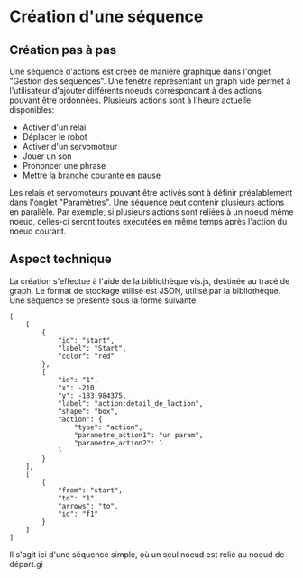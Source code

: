 # Création d'une séquence

## Création pas à pas
Une séquence d'actions est créée de manière graphique dans l'onglet "Gestion des séquences".
Une fenêtre représentant un graph vide permet à l'utilisateur d'ajouter différents noeuds correspondant à des actions pouvant être ordonnées. Plusieurs actions sont à l'heure actuelle disponibles:
- Activer d'un relai
- Déplacer le robot
- Activer d'un servomoteur
- Jouer un son
- Prononcer une phrase
- Mettre la branche courante en pause

Les relais et servomoteurs pouvant être activés sont à définir préalablement dans l'onglet "Paramètres".
Une séquence peut contenir plusieurs actions en parallèle. Par exemple, si plusieurs actions sont reliées à un noeud même noeud, celles-ci seront toutes executées en même temps après l'action du noeud courant.

## Aspect technique

La création s'effectue à l'aide de la bibliothèque vis.js, destinée au tracé de graph.
Le format de stockage utilisé est JSON, utilisé par la bibliothèque.
Une séquence se présente sous la forme suivante:
```
[
    [
        {
            "id": "start",
            "label": "Start",
            "color": "red"
        },
        {
            "id": "1",
            "x": -210,
            "y": -183.984375,
            "label": "action:detail_de_laction",
            "shape": "box",
            "action": {
                "type": "action",
                "parametre_action1": "un param",
                "parametre_action2": 1
            }
        }
    ],
    [
        {
            "from": "start",
            "to": "1",
            "arrows": "to",
            "id": "f1"
        }
    ]
]
```
Il s'agit ici d'une séquence simple, où un seul noeud est relié au noeud de départ.gi
